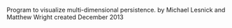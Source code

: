 Program to visualize multi-dimensional persistence.
by Michael Lesnick and Matthew Wright
created December 2013